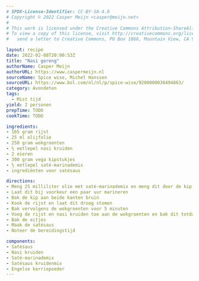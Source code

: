 ```yaml
---
# SPDX-License-Identifier: CC-BY-SA-4.0
# Copyright © 2022 Casper Meijn <casper@meijn.net>
# 
# This work is licensed under the Creative Commons Attribution-ShareAlike 4.0 International License. 
# To view a copy of this license, visit http://creativecommons.org/licenses/by-sa/4.0/ or 
#   send a letter to Creative Commons, PO Box 1866, Mountain View, CA 94042, USA.

layout: recipe
date: 2022-02-08T20:00:53Z
title: "Nasi goreng"
authorName: Casper Meijn
authorURL: https://www.caspermeijn.nl
sourceName: Spice wise, Michel Hanssen
sourceURL: https://www.bol.com/nl/nl/p/spice-wise/9200000036494863/
category: Avondeten
tags:
  - Mist tijd
yield: 2 personen
prepTime: TODO
cookTime: TODO 

ingredients:
- 165 gram rijst
- 25 ml olijfolie
- 250 gram wokgroenten
- ½ eetlepel nasi kruiden
- 2 eieren
- 300 gram vega kipstukjes
- ½ eetlepel saté-marinademix
- ingrediënten voor satésaus

directions:
- Meng 25 milliliter olie met saté-marinademix en meng dit door de kip
- Laat dit bij voorkeur een paar uur marineren
- Bak de kip aan beide kanten bruin
- Kook de rijst en laat dit droog stomen
- Bak vervolgens de wokgroenten voor 5 minuten
- Voeg de rijst en nasi kruiden toe aan de wokgroenten en bak dit totdat de rijst goed gekleurd is door de kruiden
- Bak de eitjes
- Maak de satésaus
- Noteer de bereidingstijd

components:
- Satésaus
- Nasi kruiden
- Saté-marinademix
- Satésaus kruidenmix
- Engelse kerriepoeder
---
```

